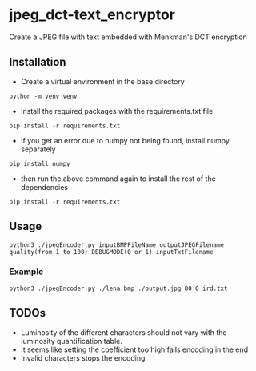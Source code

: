 # jpeg_dct-text_encryptor 

Create a JPEG file with text embedded with Menkman's DCT encryption 

## Installation

- Create a virtual environment in the base directory

`python -m venv venv`

- install the required packages with the requirements.txt file

`pip install -r requirements.txt`

- if you get an error due to numpy not being found, install numpy separately

`pip install numpy`

- then run the above command again to install the rest of the dependencies

`pip install -r requirements.txt`

## Usage

`python3 ./jpegEncoder.py inputBMPFileName outputJPEGFilename quality(from 1 to 100) DEBUGMODE(0 or 1) inputTxtFilename`

### Example

`python3 ./jpegEncoder.py ./lena.bmp ./output.jpg 80 0 ird.txt`

## TODOs

- Luminosity of the different characters should not vary with the luminosity quantification table.
- It seems like setting the coefficient too high fails encoding in the end
- Invalid characters stops the encoding

